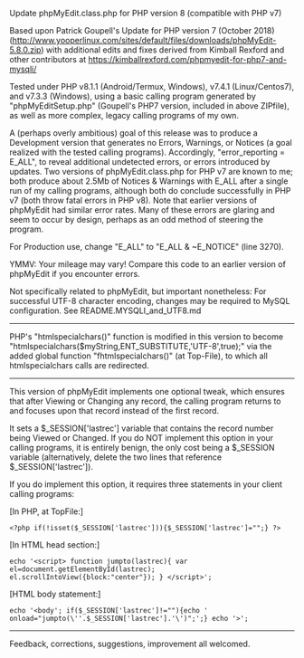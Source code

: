 Update phpMyEdit.class.php for PHP version 8 (compatible with PHP v7)

Based upon Patrick Goupell's Update for PHP version 7 (October 2018) (http://www.yooperlinux.com/sites/default/files/downloads/phpMyEdit-5.8.0.zip) with additional edits and fixes derived from Kimball Rexford and other contributors at https://kimballrexford.com/phpmyedit-for-php7-and-mysqli/

Tested under PHP v8.1.1 (Android/Termux, Windows), v7.4.1 (Linux/Centos7), and v7.3.3 (Windows), using a basic calling program generated by "phpMyEditSetup.php" (Goupell's PHP7 version, included in above ZIPfile), as well as more complex, legacy calling programs of my own.

A (perhaps overly ambitious) goal of this release was to produce a Development version that generates no Errors, Warnings, or Notices (a goal realized with the tested calling programs). Accordingly, "error_reporting = E_ALL", to reveal additional undetected errors, or errors introduced by updates. Two versions of phpMyEdit.class.php for PHP v7 are known to me; both produce about 2.5Mb of Notices & Warnings with E_ALL after a single run of my calling programs, although both do conclude successfully in PHP v7 (both throw fatal errors in PHP v8). Note that earlier versions of phpMyEdit had similar error rates. Many of these errors are glaring and seem to occur by design, perhaps as an odd method of steering the program.

For Production use, change "E_ALL" to "E_ALL & ~E_NOTICE" (line 3270).

YMMV: Your mileage may vary! Compare this code to an earlier version of phpMyEdit if you encounter errors.

Not specifically related to phpMyEdit, but important nonetheless: For successful UTF-8 character encoding, changes may be required to MySQL configuration. See README.MYSQLI_and_UTF8.md

--------------------------

PHP's "htmlspecialchars()" function is modified in this version to become "htmlspecialchars($myString,ENT_SUBSTITUTE,'UTF-8',true);" via the added global function "fhtmlspecialchars()" (at Top-File), to which all htmlspecialchars calls are redirected.

--------------------------

This version of phpMyEdit implements one optional tweak, which ensures that after Viewing or Changing any record, the calling program returns to and focuses upon that record instead of the first record.

It sets a $_SESSION['lastrec'] variable that contains the record number being Viewed or Changed. If you do NOT implement this option in your calling programs, it is entirely benign, the only cost being a $_SESSION variable (alternatively, delete the two lines that reference $_SESSION['lastrec']).

If you do implement this option, it requires three statements in your client calling programs:

[In PHP, at TopFile:]

	<?php if(!isset($_SESSION['lastrec'])){$_SESSION['lastrec']="";} ?>

[In HTML head section:]

	echo '<script> function jumpto(lastrec){ var el=document.getElementById(lastrec); el.scrollIntoView({block:"center"}); } </script>';

[HTML body statement:]

	echo '<body'; if($_SESSION['lastrec']!=""){echo ' onload="jumpto(\''.$_SESSION['lastrec'].'\')";';} echo '>';

--------------------------

Feedback, corrections, suggestions, improvement all welcomed.
